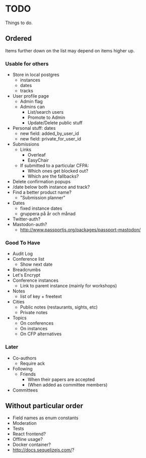 # TODO

Things to do.

## Ordered

Items further down on the list may depend on items higher up.

### Usable for others

* Store in local postgres
  * instances
  * dates
  * tracks
* User profile page
  * Admin flag
  * Admins can
    * List/search users
    * Promote to Admin
    * Update/Delete public stuff
* Personal stuff: dates
  * new field: added_by_user_id
  * new field: private_for_user_id
* Submissions
  * Links
    * Overleaf
    * EasyChair
  * If submitted to a particular CFPA:
    * Which ones get blocked out?
    * Which are the fallbacks?
* Delete confirmation popups
* /date below both instance and track?
* Find a better product name?
  * "Submission planner"
* Dates
  * fixed instance dates
  * gruppera på år och månad
* Twitter-auth?
* Mastodon-auth?
  * http://www.passportjs.org/packages/passport-mastodon/

### Good To Have

* Audit Log
* Conference list
  * Show next date
* Breadcrumbs
* Let's Encrypt
* Conference instances
  * Link to parent instance (mainly for workshops)
* Notes
  * list of key + freetext
* Cities
  * Public notes (restaurants, sights, etc)
  * Private notes
* Topics
  * On conferences
  * On instances
  * On CFP alternatives

### Later

* Co-authors
  * Require ack
* Following
  * Friends
    * When their papers are accepted
    * (When added as committee members)
* Committees

## Without particular order

* Field names as enum constants
* Moderation
* Tests
* React frontend?
* Offline usage?
* Docker container?
* http://docs.sequelizejs.com/?
